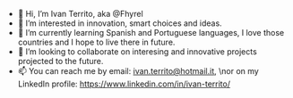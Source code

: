 - 👋 Hi, I’m Ivan Territo, aka @Fhyrel
- 👀 I’m interested in innovation, smart choices and ideas.
- 🌱 I’m currently learning Spanish and Portuguese languages, I love those countries and I hope to live there in future.
- 💞️ I’m looking to collaborate on interesing and innovative projects projected to the future.
- 📫 You can reach me by email: ivan.territo@hotmail.it,
      \nor on my LinkedIn profile: https://www.linkedin.com/in/ivan-territo/

<!---
Fhyrel/Fhyrel is a ✨ special ✨ repository because its `README.md` (this file) appears on your GitHub profile.
You can click the Preview link to take a look at your changes.
--->
